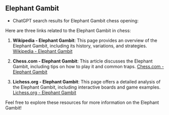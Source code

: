 ## Elephant Gambit

 + ChatGPT search results for Elephant Gambit chess opening:

Here are three links related to the Elephant Gambit in chess:

1. **Wikipedia - Elephant Gambit**: This page provides an overview of the Elephant Gambit, including its history, variations, and strategies.
   [Wikipedia - Elephant Gambit](https://en.wikipedia.org/wiki/Elephant_Gambit)

2. **Chess.com - Elephant Gambit**: This article discusses the Elephant Gambit, including tips on how to play it and common traps.
   [Chess.com - Elephant Gambit](https://www.chess.com/openings/Elephant-Gambit)

3. **Lichess.org - Elephant Gambit**: This page offers a detailed analysis of the Elephant Gambit, including interactive boards and game examples.
   [Lichess.org - Elephant Gambit](https://lichess.org/opening/Elephant_Gambit)

Feel free to explore these resources for more information on the Elephant Gambit!
